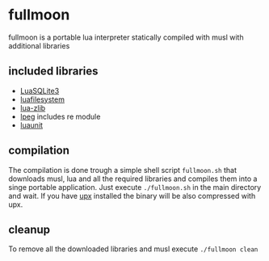 # fullmoon

fullmoon is a portable lua interpreter statically compiled with musl with additional libraries

## included libraries
* [LuaSQLite3](http://lua.sqlite.org/)
* [luafilesystem](https://github.com/lunarmodules/luafilesystem)
* [lua-zlib](https://github.com/brimworks/lua-zlib)
* [lpeg](https://www.inf.puc-rio.br/~roberto/lpeg/) includes re module
* [luaunit](https://github.com/bluebird75/luaunit)

## compilation
The compilation is done trough a simple shell script `fullmoon.sh` that downloads musl, lua and all the required libraries and compiles them into a singe portable application.
Just execute `./fullmoon.sh` in the main directory and wait.
If you have [upx](https://upx.github.io/) installed the binary will be also compressed with upx.

## cleanup 
To remove all the downloaded libraries and musl execute `./fullmoon clean`


